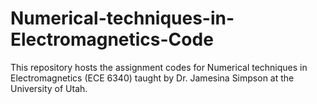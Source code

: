 # Numerical-techniques-in-Electromagnetics-Code

This repository hosts the assignment codes for Numerical techniques in Electromagnetics (ECE 6340) taught by Dr. Jamesina Simpson at the University of Utah.
